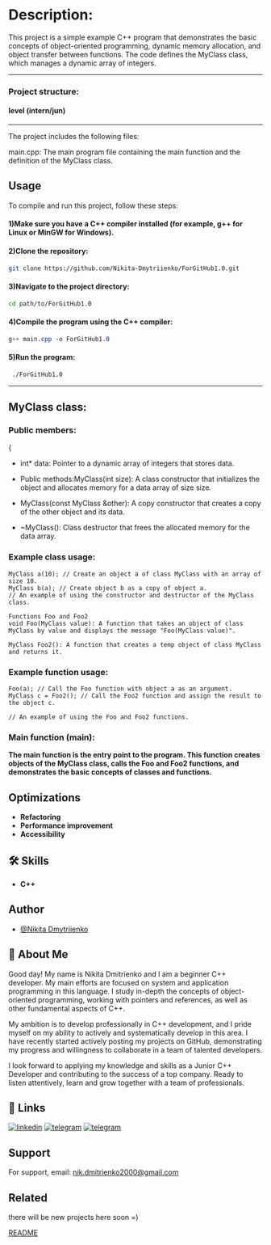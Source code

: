 # Description:

This project is a simple example C++ program that demonstrates the basic concepts of object-oriented programming, dynamic memory allocation, and object transfer between functions. The code defines the MyClass class, which manages a dynamic array of integers.
***
### Project structure:
#### level (intern/jun)
***

The project includes the following files:

main.cpp: The main program file containing the main function and the definition of the MyClass class.

## Usage
To compile and run this project, follow these steps:

#### 1)Make sure you have a C++ compiler installed (for example, g++ for Linux or MinGW for Windows).

#### 2)Clone the repository:
```bash
git clone https://github.com/Nikita-Dmytriienko/ForGitHub1.0.git
```
#### 3)Navigate to the project directory:

```bash
cd path/to/ForGitHub1.0
```
#### 4)Compile the program using the C++ compiler:
```css
g++ main.cpp -o ForGitHub1.0
```
#### 5)Run the program:
```bash
 ./ForGitHub1.0
```
***

## MyClass class:

### Public members:
{
* int* data: Pointer to a dynamic array of integers that stores data.

* Public methods:MyClass(int size): A class constructor that initializes the object and allocates memory for a data array of size size.

* MyClass(const MyClass &other): A copy constructor that creates a copy of the other object and its data.

* ~MyClass(): Class destructor that frees the allocated memory for the data array.


### Example class usage:
```
MyClass a(10); // Create an object a of class MyClass with an array of size 10.
MyClass b(a); // Create object b as a copy of object a.
// An example of using the constructor and destructor of the MyClass class.

Functions Foo and Foo2
void Foo(MyClass value): A function that takes an object of class MyClass by value and displays the message "Foo(MyClass value)".

MyClass Foo2(): A function that creates a temp object of class MyClass and returns it.
```
### Example function usage:
```
Foo(a); // Call the Foo function with object a as an argument.
MyClass c = Foo2(); // Call the Foo2 function and assign the result to the object c.

// An example of using the Foo and Foo2 functions.
```
### Main function (main):

**The main function is the entry point to the program. This function creates objects of the MyClass class, calls the Foo and Foo2 functions, and demonstrates the basic concepts of classes and functions.**

## Optimizations

* **Refactoring**
* **Performance improvement**
* **Accessibility**


## 🛠 Skills
* **C++**


## Author 

- [@Nikita Dmytriienko](https://github.com/Nikita-Dmytriienko)


## 🚀 About Me
Good day! My name is Nikita Dmitrienko and I am a beginner C++ developer. My main efforts are focused on system and application programming in this language. I study in-depth the concepts of object-oriented programming, working with pointers and references, as well as other fundamental aspects of C++.

My ambition is to develop professionally in C++ development, and I pride myself on my ability to actively and systematically develop in this area. I have recently started actively posting my projects on GitHub, demonstrating my progress and willingness to collaborate in a team of talented developers.

I look forward to applying my knowledge and skills as a Junior C++ Developer and contributing to the success of a top company. Ready to listen attentively, learn and grow together with a team of professionals.


## 🔗 Links

[![linkedin](https://img.shields.io/badge/linkedin-0A66C2?style=for-the-badge&logo=linkedin&logoColor=white)](https://www.linkedin.com/in/mykyta-dmytriienko-20231528b/)
[![telegram](https://img.shields.io/badge/telegram-1DA1F2?style=for-the-badge&logo=telegram&r&logoColor=white)](https://t.me/n3_kitosik)
[![telegram](https://img.shields.io/badge/github%20%20-black?style=for-the-badge&logo=github&r&logoColor=whie)]([https://t.me/n3_kitosik](https://github.com/Nikita-Dmytriienko))

## Support

For support, email:
nik.dmitrienko2000@gmail.com


## Related

there will be new projects here soon =)

[README](https://github.com/matiassingers/awesome-readme)

